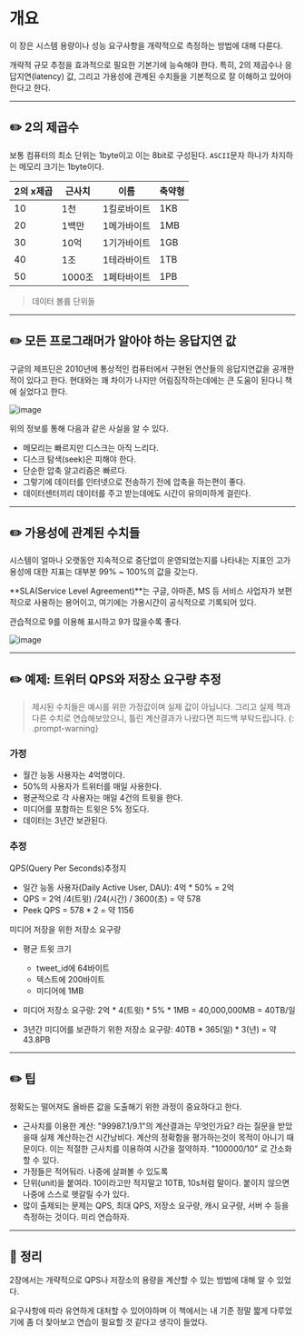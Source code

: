 # 개요

이 장은 시스템 용량이나 성능 요구사항을 개략적으로 측정하는 방법에 대해 다룬다.

개략적 규모 추정을 효과적으로 필요한 기본기에 능숙해야 한다. 특히, 2의 제곱수나 응답지연(latency) 값, 그리고 가용성에 관계된 수치들을 기본적으로 잘 이해하고 있어야 한다고 한다.

-----

## ✏️ 2의 제곱수

보통 컴퓨터의 최소 단위는 1byte이고 이는 8bit로 구성된다. `ASCII`문자 하나가 차지하는 메모리 크기는 1byte이다.

|2의 x제곱|근사치|이름|축약형|
|--|---|---|---|
|10|1천|1킬로바이트|1KB|
|20|1백만|1메가바이트|1MB|
|30|10억|1기가바이트|1GB|
|40|1조|1테라바이트|1TB|
|50|1000조|1페타바이트|1PB|
> 데이터 볼륨 단위들

-----

## ✏️ 모든 프로그래머가 알아야 하는 응답지연 값

구글의 제프딘은 2010년에 통상적인 컴퓨터에서 구현된 연산들의 응답지연값을 공개한 적이 있다고 한다. 현대와는 꽤 차이가 나지만 어림짐작하는데에는 큰 도움이 된다니 책에 실었다고 한다.

![image](https://user-images.githubusercontent.com/30401054/206386918-1ca80aa0-0e84-4b58-b260-0cb35ae37e4c.png)

위의 정보를 통해 다음과 같은 사실을 알 수 있다.

- 메모리는 빠르지만 디스크는 아직 느리다.
- 디스크 탐색(seek)은 피해야 한다.
- 단순한 압축 알고리즘은 빠르다.
- 그렇기에 데이터를 인터넷으로 전송하기 전에 압축을 하는편이 좋다.
- 데이터센터끼리 데이터를 주고 받는데에도 시간이 유의미하게 걸린다.

-----

## ✏️ 가용성에 관계된 수치들

시스템이 얼마나 오랫동안 지속적으로 중단없이 운영되었는지를 나타내는 지표인 고가용성에 대한 지표는 대부분 99% ~ 100%의 값을 갖는다.

**SLA(Service Level Agreement)**는 구글, 아마존, MS 등 서비스 사업자가 보편적으로 사용하는 용어이고, 여기에는 가용시간이 공식적으로 기록되어 있다.

관습적으로 9를 이용해 표시하고 9가 많을수록 좋다.

![image](https://user-images.githubusercontent.com/30401054/206388393-cb0cf725-9437-45bf-b99a-37f1d776a809.png)

-----

## ✏️ 예제: 트위터 QPS와 저장소 요구량 추정

> 제시된 수치들은 예시를 위한 가정값이며 실제 값이 아닙니다. 그리고 실제 책과 다른 수치로 연습해보았으니, 틀린 계산결과가 나왔다면 피드백 부탁드립니다.
{: .prompt-warning}

### 가정
- 월간 능동 사용자는 4억명이다.
- 50%의 사용자가 트위터를 매일 사용한다.
- 평균적으로 각 사용자는 매일 4건의 트윗을 한다.
- 미디어를 포함하는 트윗은 5% 정도다.
- 데이터는 3년간 보관된다.

### 추정

QPS(Query Per Seconds)추정지

- 일간 능동 사용자(Daily Active User, DAU): 4억 * 50% = 2억
- QPS = 2억 /4(트윗) /24(시간) / 3600(초) = 약 578
- Peek QPS = 578 * 2 = 약 1156

미디어 저장을 위한 저장소 요구량

- 평균 트윗 크기
  - tweet_id에 64바이트
  - 텍스트에 200바이트
  - 미디어에 1MB

- 미디어 저장소 요구량: 2억 * 4(트윗) * 5% * 1MB = 40,000,000MB = 40TB/일
- 3년간 미디어를 보관하기 위한 저장소 요구량: 40TB * 365(일) * 3(년) = 약 43.8PB

-----

## ✏️ 팁

정확도는 떨어져도 올바른 값을 도출해기 위한 과정이 중요하다고 한다.

- 근사치를 이용한 계산: "99987.1/9.1"의 계산결과는 무엇인가요? 라는 질문을 받았을때 실제 계산하는건 시간낭비다. 계산의 정확함을 평가하는것이 목적이 아니기 때문이다. 이는 적절한 근사치를 이용하여 시간을 절약하자. "100000/10" 로 간소화할 수 있다.
- 가정들은 적어둬라. 나중에 살펴볼 수 있도록
- 단위(unit)을 붙여라. 10이라고만 적지말고 10TB, 10s처럼 말이다. 붙이지 않으면 나중에 스스로 헷갈릴 수가 있다.
- 많이 출제되는 문제는 QPS, 최대 QPS, 저장소 요구량, 캐시 요구량, 서버 수 등을 측정하는 것이다. 미리 연습하자.

-----

## 🤔 정리

2장에서는 개략적으로 QPS나 저장소의 용량을 계산할 수 있는 방법에 대해 알 수 있었다.

요구사항에 따라 유연하게 대처할 수 있어야하며 이 책에서는 내 기준 정말 짧게 다루었기에 좀 더 찾아보고 연습이 필요할 것 같다고 생각이 들었다.



